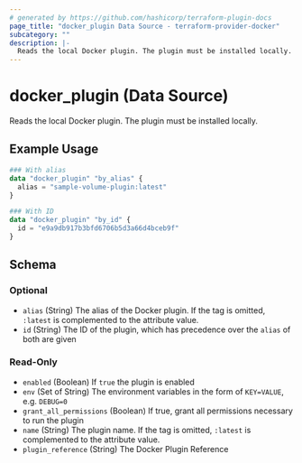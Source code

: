 ```yaml
---
# generated by https://github.com/hashicorp/terraform-plugin-docs
page_title: "docker_plugin Data Source - terraform-provider-docker"
subcategory: ""
description: |-
  Reads the local Docker plugin. The plugin must be installed locally.
---
```


# docker_plugin (Data Source)

Reads the local Docker plugin. The plugin must be installed locally.

## Example Usage

```terraform
### With alias
data "docker_plugin" "by_alias" {
  alias = "sample-volume-plugin:latest"
}

### With ID
data "docker_plugin" "by_id" {
  id = "e9a9db917b3bfd6706b5d3a66d4bceb9f"
}
```

<!-- schema generated by tfplugindocs -->
## Schema

### Optional

- `alias` (String) The alias of the Docker plugin. If the tag is omitted, `:latest` is complemented to the attribute value.
- `id` (String) The ID of the plugin, which has precedence over the `alias` of both are given

### Read-Only

- `enabled` (Boolean) If `true` the plugin is enabled
- `env` (Set of String) The environment variables in the form of `KEY=VALUE`, e.g. `DEBUG=0`
- `grant_all_permissions` (Boolean) If true, grant all permissions necessary to run the plugin
- `name` (String) The plugin name. If the tag is omitted, `:latest` is complemented to the attribute value.
- `plugin_reference` (String) The Docker Plugin Reference



